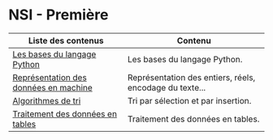 # NSI - Première

| Liste des contenus                           | Contenu                             |
| -------------------------------------------- | ----------------------------------- |
| [Les bases du langage Python](bases_python/index.md) | Les bases du langage Python. |
| [Représentation des données en machine](representation_donnees/index.md) | Représentation des entiers, réels, encodage du texte... |
| [Algorithmes de tri](tris/index.md) | Tri par sélection et par insertion. |
| [Traitement des données en tables](traitement_donnees/index.md) | Traitement des données en tables. |